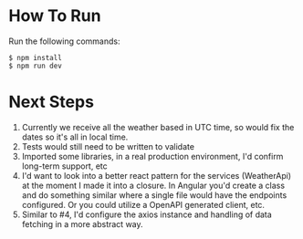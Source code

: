 # How To Run

Run the following commands:
```
$ npm install
$ npm run dev
``` 


# Next Steps
1. Currently we receive all the weather based in UTC time, so would fix the dates so it's all in local time.
2. Tests would still need to be written to validate
3. Imported some libraries, in a real production environment, I'd confirm long-term support, etc
4. I'd want to look into a better react pattern for the services (WeatherApi) at the moment I made it into a closure. In Angular you'd create a class and do something similar where a single file would have the endpoints configured. Or you could utilize a OpenAPI generated client, etc.
5. Similar to #4, I'd configure the axios instance and handling of data fetching in a more abstract way.
